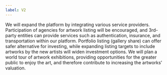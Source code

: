 ```yaml
---
label: V2
---
```

We will expand the platform by integrating various service providers. Participation of agencies for artwork listing will be encouraged, and 3rd-party entities can provide services such as authentication, insurance, and transportation within our platform. Portfolio listing (gallery share) can offer safer alternative for investing, while expanding listing targets to include artworks by the new artists will widen investment options. We will plan a world tour of artwork exhibitions, providing opportunities for the greater public to enjoy the art, and therefore contribute to increasing the artworks’ valuation.
